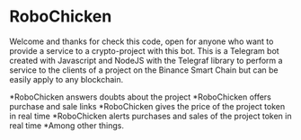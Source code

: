 # RoboChicken
Welcome and thanks for check this code, open for anyone who want to provide a service to a crypto-project with this bot.
This is a Telegram bot created with Javascript and NodeJS with the Telegraf library to perform a service to the clients of a project on the Binance Smart Chain but can be easily apply to any blockchain.

*RoboChicken answers doubts about the project 
*RoboChicken offers purchase and sale links
*RoboChicken gives the price of the project token in real time
*RoboChicken alerts purchases and sales of the project token in real time 
*Among other things.

